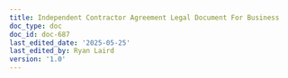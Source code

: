 ```yaml
---
title: Independent Contractor Agreement Legal Document For Business
doc_type: doc
doc_id: doc-687
last_edited_date: '2025-05-25'
last_edited_by: Ryan Laird
version: '1.0'
---
```




